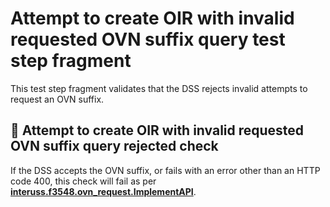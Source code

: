 # Attempt to create OIR with invalid requested OVN suffix query test step fragment
This test step fragment validates that the DSS rejects invalid attempts to request an OVN suffix.

## 🛑 Attempt to create OIR with invalid requested OVN suffix query rejected check
If the DSS accepts the OVN suffix, or fails with an error other than an HTTP code 400, this check will fail as per **[interuss.f3548.ovn_request.ImplementAPI](../../../requirements/interuss/f3548/ovn_request.md)**.
